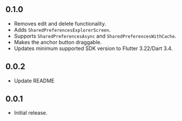 ## 0.1.0

* Removes edit and delete functionality.
* Adds `SharedPreferencesExplorerScreen`.
* Supports `SharedPreferencesAsync` and `SharedPreferencesWithCache`.
* Makes the anchor button draggable.
* Updates minimum supported SDK version to Flutter 3.22/Dart 3.4.

## 0.0.2

* Update README

## 0.0.1

* Initial release.
